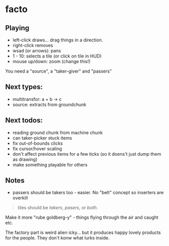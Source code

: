 # facto

## Playing

* left-click draws... drag things in a direction.
* right-click removes
* wsad (or arrows): pans
* 1 - 10: selects a tile (or click on tile in HUD)
* mouse up/down: zoom (change this!)

You need a "source", a "taker-giver" and "passers"

## Next types:

* multitransfor: a + b -> c
* source: extracts from groundchunk

## Next todos:

* reading ground chunk from machine chunk
* can taker-picker stuck items
* fix out-of-bounds clicks
* fix cursor/hover scaling
* don't affect previous items for a few ticks (so it doens't just dump them as drawing)
* make something playable for others

## Notes

* passers should be takers too - easier. No "belt" concept so inserters are overkill
> tiles should be *takers*, *pasers*, or *both*.

Make it more "rube goldberg-y" - things flying through the air and caught etc.

The factory part is weird alien icky... but it produces happy lovely products for the people. They don't konw what lurks inside.
